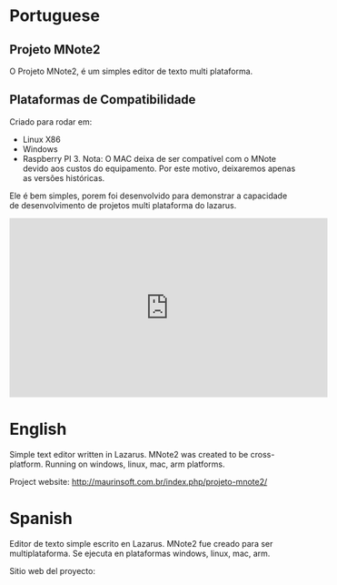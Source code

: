 Portuguese
==========
## Projeto MNote2
O Projeto MNote2, é um simples editor de texto multi plataforma.

## Plataformas de Compatibilidade
Criado para rodar em:

- Linux X86
- Windows
- Raspberry PI 3.
Nota: O MAC deixa de ser compatível com o MNote devido aos custos do equipamento. Por este motivo, deixaremos apenas as versões históricas.

Ele é bem simples, porem foi desenvolvido para demonstrar a capacidade de desenvolvimento de projetos multi plataforma do lazarus.

<iframe width="560" height="315" src="https://www.youtube.com/embed/3GepM6Q5Y1o" title="YouTube video player" frameborder="0" allow="accelerometer; autoplay; clipboard-write; encrypted-media; gyroscope; picture-in-picture; web-share" allowfullscreen></iframe>


English
=======
Simple text editor written in Lazarus.
MNote2 was created to be cross-platform.
Running on windows, linux, mac, arm platforms.

Project website:
http://maurinsoft.com.br/index.php/projeto-mnote2/

Spanish
=======
Editor de texto simple escrito en Lazarus.
MNote2 fue creado para ser multiplataforma.
Se ejecuta en plataformas windows, linux, mac, arm.

Sitio web del proyecto:
